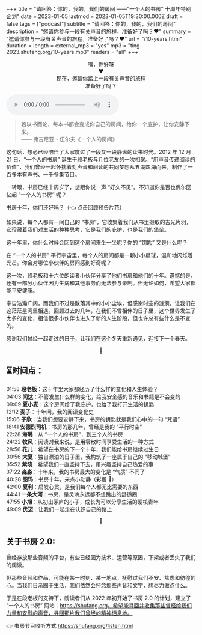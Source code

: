 +++
title = "请回答：你的，我的，我们的房间 ——“一个人的书房” 十周年特别企划"
date = 2023-01-05
lastmod = 2023-01-05T19:30:00.000Z
draft = false
tags = ["podcast"]
subtitle = "请回答：你的，我的，我们的房间"
description = "邀请你参与一段有关声音的旅程，准备好了吗？❤️"
summary = "邀请你参与一段有关声音的旅程，准备好了吗？❤️"
url = "/10-years.html"
duration = 
length = 
external_mp3 = "yes"
mp3 = "ting-2023.shufang.org/10-years.mp3"
readers = "all"
+++

<p style="text-align: center;">
嘿，你好呀<br />
❤️<br />
现在，邀请你踏上一段有关声音的旅程<br />
准备好了吗？<br />
</p>

<audio controls="">
<source src="//ting-2023.shufang.org/10-years.mp3" type="audio/mpeg">
<embed src="//ting-2023.shufang.org/10-years.mp3"></audio>

> 若以书而论，每本书都会变成你自己的房间，给你一个庇护，让你安静下来。  
> —— 弗吉尼亚・伍尔夫《一个人的房间》

这句话，想必已经陪伴了大家度过了一段又一段静谧的读书时光。2012 年 12 月 21 日，“一个人的书房” 诞生于段老板与几位老友的一次相聚。“用声音传递阅读的价值”，我们曾经一起怀揣着对声音和阅读的共同梦想从五湖四海而来，制作了一百多本有声书、一千多集节目。

一转眼，书房已经十周岁了，想跟你说一声 “好久不见”。不知道你是否也偶尔回忆起 “一个人的书房” 呢？

[书房十年，你们还好吗？](https://shufang.org/10-years-trailer.html)（👈 点击回顾预告片花）

如果说，每个人都有一间自己的 “书房”，它收集着我们从书里撷取的吉光片羽，它珍藏着我们对生活的种种思考，它是我们的庇护，也是我们的堡垒。

这十年里，你什么时候会回到这个房间来坐一坐呢？你的 “钥匙” 又是什么呢？

在 “一个人的书房” 平行宇宙里，每个人的房间都是一颗小小星球，温和地闪烁着光芒。你会对哪位小伙伴的房间感到好奇呢？

这一次，段老板和十六位朗读者小伙伴分享了他们书房和他们的十年。遗憾的是，还有一部分小伙伴因为生病和其他事务而无法参与录制。但无论如何，希望大家都能平安健康。

宇宙浩瀚广阔，而我们不过是散落其中的小小尘埃，但感谢时空的涟漪，让我们在这茫茫星河里相遇。回顾过去的几年，在我们不曾相伴的日子里，这个世界发生了太多的变化，相信很多小伙伴也进入了新的人生阶段，但也许总有些什么是不变的。

感谢我们曾经一起走过的日子，让我们在这个冬天重新遇见，迎接下一个春天。

<p style="text-align: center;">
🌱
</p>

## ⌛️时间点：

01:58 **段老板**：这十年里大家都经历了什么样的变化和人生体验？  
04:03 **闻达**：不管发生什么样的变化，给我安全感的音乐和书籍是不会变的  
09:09 **夏小麦**：这个房间给了我庇护，也给了我打开生活的钥匙  
12:12 **麦子**：十年间，我的阅读变化史  
15:06 **子欣**：当我们想要安静下来，书房的钥匙就是我们心中的一句 “咒语”  
18:41 **安德烈司机**：书房的那几年，曾经是我的 “平行时空”  
22:28 **海璐**：从 “一个人的书房”，到三个人的书房  
24:22 **牧风**：阅读对我来说，是用零散时间享受生活的一种方式  
28:56 **花儿**：希望在书房的下一个十年，我们能给书房继续过生日  
30:56 **大夏**：独自漂泊的日子里，我构筑了一座属于自己的 “移动城堡”  
35:52 **紫晓**：希望我们一直坚持下去，用兴趣坚持自己热爱的事  
37:22 **淼淼**：十年来，我的书房最大的变化是 “气质” 不同了  
40:28 **图玛**：书房十年，来点小动静（彩蛋 🎵）  
42:00 **夏利**：启发心灵，是我们每个人都无比需要的东西  
44:41 **一条大河**：书房，是灵魂永远都不想跳出的舒适圈  
47:55 **小旭**：从初出茅庐的小子，成长为可以分享生活的硬核青年  
49:09 **优迈**：让我们一起走在认识自己的路上

<p style="text-align: center;">
🔑
</p>

## 关于书房 2.0:

曾经存放那些音频的平台，有些已经因为技术、运营等原因，下架或者丢失了我们的朗读。

但那些音频和作品，可能在某一时刻、某一地点，抚慰过我们不安、焦虑和彷徨的心。当我们日渐囿于生活，我们依然会怀念那些声音和文字，想尽力做点什么。

于是在段老板的支持下，朗读者们从 2022 年初开始了书房 2.0 的计划，建立了 “一个人的书房” 网站：https://shufang.org。希望能寻回并收集那些曾经给我们力量和安慰的声音，寻回那片我们曾经的精神栖息地。

👉 书房节目收听方式 https://shufang.org/listen.html
